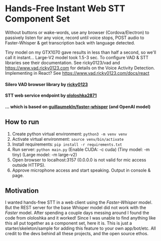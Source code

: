 # Hands-Free Instant Web STT Component Set
Without buttons or wake-words, use any browser (Cordova/Electron) to passively listen for any voice, record until voice stops, POST audio to Faster-Whisper & get transcription back with language detected. 

Tiny model on my GTX1070 gave results in less than half a second, so we'll call it instant... Large-V2 model took 1.5-3 sec.
To configure VAD & STT libraries see their documentation.
See ricky0123/vad and https://www.vad.ricky0123.com for details on the Voice Activity Detection.
Implementing in React? See https://www.vad.ricky0123.com/docs/react 



#### Silero VAD browser library by [ricky0123](https://github.com/ricky0123/vad)
#### STT web service endpoint by [ololoshka2871](https://github.com/ololoshka2871/Voice-2-txt-faster-whisper) 
#### ... which is based on [guillaumekln/faster-whisper](https://github.com/guillaumekln/faster-whisper) (and OpenAI model)


## How to run
1. Create python virtual environment: `python3 -m venv venv`
2. Activate virtual environment: `source venv/bin/activate`
3. Install requirements: `pip install -r requirements.txt`
4. Run server: `python main.py` (Enable CUDA: -c cuda) (Tiny model: -m tiny) (Large model: -m large-v2)
5. Open browser to localhost:3157 (0.0.0.0 is not valid for mic access outside HTTPS).
6. Approve microphone access and start speaking. Output in console & page.


## Motivation
I wanted hands-free STT in a web client using the *Faster-Whisper* model. 
But the REST server for the base Whisper model did not work with the *Faster* model.
After spending a couple days messing around I found the code from ololoshka and it worked!
Since I was unable to find anything like this all put together as a component set, here it is.
This is just a starter/skeleton/sample for adding this feature to your own app/bot/etc.
All credit to the devs behind all these projects, and the open source ethos.
